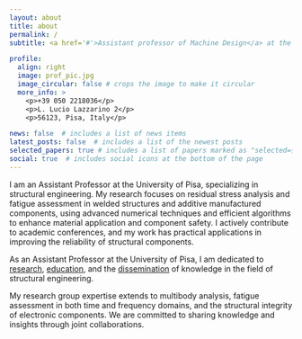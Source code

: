 ```yaml
---
layout: about
title: about
permalink: /
subtitle: <a href='#'>Assistant professor of Machine Design</a> at the Department of Civil and Industrial Engineering, University of Pisa

profile:
  align: right
  image: prof_pic.jpg
  image_circular: false # crops the image to make it circular
  more_info: >
    <p>+39 050 2218036</p>
    <p>L. Lucio Lazzarino 2</p>
    <p>56123, Pisa, Italy</p>

news: false  # includes a list of news items
latest_posts: false  # includes a list of the newest posts
selected_papers: true # includes a list of papers marked as "selected={true}"
social: true  # includes social icons at the bottom of the page
---
```


I am an Assistant Professor at the University of Pisa, specializing in structural engineering. My research focuses on residual stress analysis and fatigue assessment in welded structures and additive manufactured components, using advanced numerical techniques and efficient algorithms to enhance material application and component safety. I actively contribute to academic conferences, and my work has practical applications in improving the reliability of structural components.

As an Assistant Professor at the University of Pisa, I am dedicated to [research](/publications/), [education](/teaching/), and the [dissemination](/repositories/) of knowledge in the field of structural engineering.

My research group expertise extends to multibody analysis, fatigue assessment in both time and frequency domains, and the structural integrity of electronic components. We are committed to sharing knowledge and insights through joint collaborations.